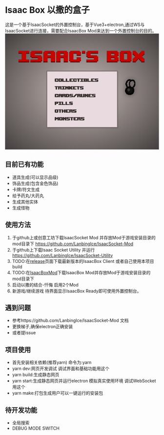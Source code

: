 # Isaac Box 以撒的盒子

这是一个基于IsaacSocket的外置控制台，基于Vue3+electron,通过WS与IsaacSocket进行连接，需要配合IsaacBox Mod来达到一个外置控制台的目的。
![./doc/main.png](./doc/main.png "主画面")

## 目前已有功能
+ 道具生成(可以显示品级)
+ 饰品生成(包含金色饰品)
+ 卡牌/符文生成
+ 给予药丸/大药丸
+ 生成其他实体
+ 生成怪物

## 使用方法
1. 于github上或创意工坊下载IsaacSocket Mod 并存放Mod于游戏安装目录的mod目录下
https://github.com/LanbingIce/IsaacSocket-Mod
2. 于github上下载Isaac Socket Utility 并运行
https://github.com/LanbingIce/IsaacSocket-Utility
3. TODO:在[release](https://github.com/NOTF-API/IsaacBoxClient/releases/tag/v0.0.1)页面下载最新版本的IsaacBox Client 或者自己使用本项目 build
4. TODO:在[IsaacBoxMod](https://github.com/NOTF-API/IsaacBoxMod)下载IsaacBox Mod并存放Mod于游戏安装目录的mod目录下
5. 启动以撒的结合-忏悔 启用2个Mod
6. 新游戏/继续游戏 待界面显示IsaacBox Ready即可使用外置控制台。

## 遇到问题
+ 参考https://github.com/LanbingIce/IsaacSocket-Mod 文档
+ 更换梯子,确保electron正确安装
+ 或者提issue

## 项目使用
+ 首先安装相关依赖(推荐yarn) 命令为:yarn
+ yarn dev:网页开发调试 调试界面和基础功能用这个
+ yarn build:生成静态网页
+ yarn start:生成静态网页并运行electron 模拟真实使用环境 调试WebSocket用这个
+ yarn make:打包生成用户可以一键运行的安装包
## 待开发功能
+ 全局搜索
+ DEBUG MODE SWITCH